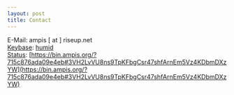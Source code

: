 ```yaml
---
layout: post
title: Contact
---
```


E-Mail: ampis [ at ] riseup.net  
[Keybase](https://keybase.io): [humid](https://keybase.io/humid)  
[Status](https://status.im): [https://bin.ampis.org/?715c876ada09e4eb#3VH2LvVU8ns9TpKFbgCsr47shfArnEm5Vz4KDbmDXzYW](https://bin.ampis.org/?715c876ada09e4eb#3VH2LvVU8ns9TpKFbgCsr47shfArnEm5Vz4KDbmDXzYW)  
